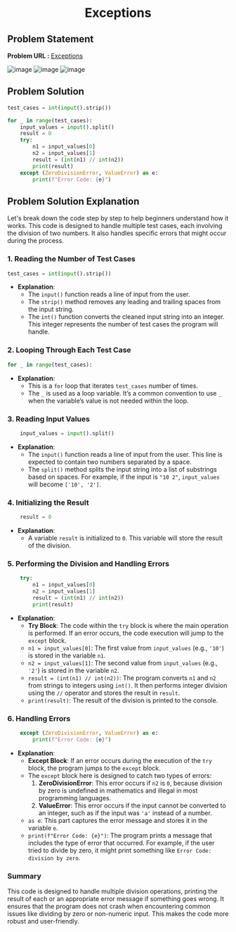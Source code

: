 <h1 align='center'>Exceptions</h1>

## Problem Statement

**Problem URL :** [Exceptions](https://www.hackerrank.com/challenges/exceptions/problem?isFullScreen=true)

![image](https://github.com/user-attachments/assets/c1a59e40-1e19-4473-94b6-9598c7548f54)
![image](https://github.com/user-attachments/assets/970cc971-e0b3-494f-ae83-14a5e5fa6e2c)
![image](https://github.com/user-attachments/assets/d4581e04-fad9-4fc3-88af-0d2314ea2e2c)

## Problem Solution
```py
test_cases = int(input().strip())

for _ in range(test_cases):
    input_values = input().split()
    result = 0
    try:
        n1 = input_values[0]
        n2 = input_values[1]
        result = (int(n1) // int(n2))
        print(result)
    except (ZeroDivisionError, ValueError) as e:
        print(f"Error Code: {e}")
```

## Problem Solution Explanation

Let's break down the code step by step to help beginners understand how it works. This code is designed to handle multiple test cases, each involving the division of two numbers. It also handles specific errors that might occur during the process.

### 1. Reading the Number of Test Cases
```python
test_cases = int(input().strip())
```
- **Explanation**: 
  - The `input()` function reads a line of input from the user.
  - The `strip()` method removes any leading and trailing spaces from the input string.
  - The `int()` function converts the cleaned input string into an integer. This integer represents the number of test cases the program will handle.

### 2. Looping Through Each Test Case
```python
for _ in range(test_cases):
```
- **Explanation**: 
  - This is a `for` loop that iterates `test_cases` number of times.
  - The `_` is used as a loop variable. It’s a common convention to use `_` when the variable’s value is not needed within the loop.

### 3. Reading Input Values
```python
    input_values = input().split()
```
- **Explanation**:
  - The `input()` function reads a line of input from the user. This line is expected to contain two numbers separated by a space.
  - The `split()` method splits the input string into a list of substrings based on spaces. For example, if the input is `"10 2"`, `input_values` will become `['10', '2']`.

### 4. Initializing the Result
```python
    result = 0
```
- **Explanation**:
  - A variable `result` is initialized to `0`. This variable will store the result of the division.

### 5. Performing the Division and Handling Errors
```python
    try:
        n1 = input_values[0]
        n2 = input_values[1]
        result = (int(n1) // int(n2))
        print(result)
```
- **Explanation**:
  - **Try Block**: The code within the `try` block is where the main operation is performed. If an error occurs, the code execution will jump to the `except` block.
  - `n1 = input_values[0]`: The first value from `input_values` (e.g., `'10'`) is stored in the variable `n1`.
  - `n2 = input_values[1]`: The second value from `input_values` (e.g., `'2'`) is stored in the variable `n2`.
  - `result = (int(n1) // int(n2))`: The program converts `n1` and `n2` from strings to integers using `int()`. It then performs integer division using the `//` operator and stores the result in `result`.
  - `print(result)`: The result of the division is printed to the console.

### 6. Handling Errors
```python
    except (ZeroDivisionError, ValueError) as e:
        print(f"Error Code: {e}")
```
- **Explanation**:
  - **Except Block**: If an error occurs during the execution of the `try` block, the program jumps to the `except` block.
  - The `except` block here is designed to catch two types of errors:
    1. **ZeroDivisionError**: This error occurs if `n2` is `0`, because division by zero is undefined in mathematics and illegal in most programming languages.
    2. **ValueError**: This error occurs if the input cannot be converted to an integer, such as if the input was `'a'` instead of a number.
  - `as e`: This part captures the error message and stores it in the variable `e`.
  - `print(f"Error Code: {e}")`: The program prints a message that includes the type of error that occurred. For example, if the user tried to divide by zero, it might print something like `Error Code: division by zero`.

### Summary
This code is designed to handle multiple division operations, printing the result of each or an appropriate error message if something goes wrong. It ensures that the program does not crash when encountering common issues like dividing by zero or non-numeric input. This makes the code more robust and user-friendly.

